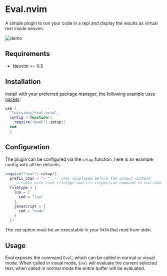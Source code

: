 # Eval.nvim
A simple plugin to run your code in a repl and display the results as virtual text inside neovim.

![demo](https://media3.giphy.com/media/mxsiX3xWxCkfA9eu6M/giphy.gif?cid=790b761138974af4258a2ff654a7f51116d14cd2f7e075c8&rid=giphy.gif)

## Requirements
- Neovim >= 0.5

## Installation
Install with your preferred package manager, the following example uses [packer](https://github.com/wbthomason/packer.nvim):

```lua
use {
  "luissimas/eval.nvim",
  config = function()
    require("eval").setup()
  end
  }
```

## Configuration
The plugin can be configured via the `setup` function, here is an example config with all the defaults:
```lua
require("eval").setup({
  prefix_char = "> ", -- char displayed before the output content
  -- a table with each filetype and its respective command to run code
  filetype = {
    lua = {
      cmd = "lua"
    },
    javascript = {
      cmd = "node"
    }
  })
```
The `cmd` option must be an executable in your `PATH` that read from stdin.

## Usage
Eval exposes the command `Eval`, which can be called in normal or visual mode. When called in visual mode, `Eval` will evaluate the current selected text, when called in normal mode the entire buffer will be evaluated.
